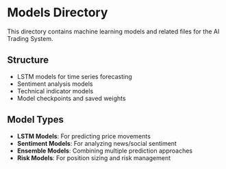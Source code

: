 # Models Directory

This directory contains machine learning models and related files for the AI Trading System.

## Structure
- LSTM models for time series forecasting
- Sentiment analysis models
- Technical indicator models
- Model checkpoints and saved weights

## Model Types
- **LSTM Models**: For predicting price movements
- **Sentiment Models**: For analyzing news/social sentiment
- **Ensemble Models**: Combining multiple prediction approaches
- **Risk Models**: For position sizing and risk management

